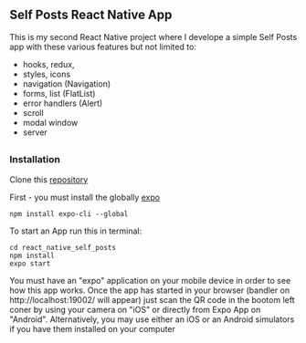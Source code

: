 ## Self Posts React Native App
This is my second React Native project where I develope a simple Self Posts app with these various features but not limited to:
* hooks, redux, 
* styles, icons
* navigation (Navigation)
* forms, list (FlatList)
* error handlers (Alert)
* scroll
* modal window
* server

##
### Installation
Clone this [repository](https://github.com/fufylev/react_native_self_posts)


First - you must install the globally [expo](https://expo.io/)
```
npm install expo-cli --global
```

To start an App run this in terminal:
```
cd react_native_self_posts
npm install
expo start
```

You must have an "expo" application on your mobile device in order to see how this app works. Once the app has started in your browser (bandler on http://localhost:19002/ will appear) just scan the QR code in the bootom left coner by using your camera on "iOS" or directly from Expo App on "Android". Alternatively,  you may use either an iOS or an Android simulators if you have them installed on your computer


